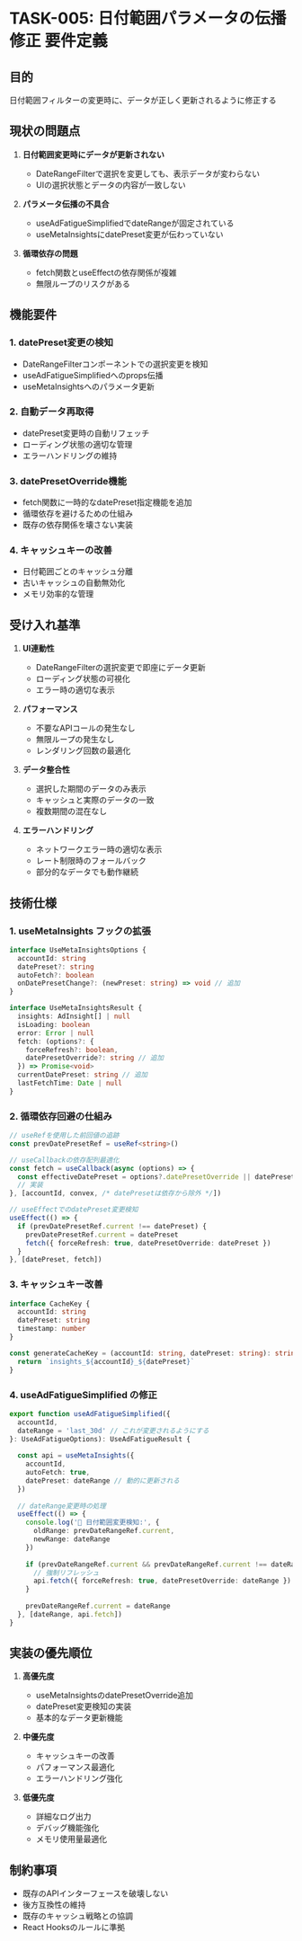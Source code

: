 # TASK-005: 日付範囲パラメータの伝播修正 要件定義

## 目的
日付範囲フィルターの変更時に、データが正しく更新されるように修正する

## 現状の問題点

1. **日付範囲変更時にデータが更新されない**
   - DateRangeFilterで選択を変更しても、表示データが変わらない
   - UIの選択状態とデータの内容が一致しない

2. **パラメータ伝播の不具合**
   - useAdFatigueSimplifiedでdateRangeが固定されている
   - useMetaInsightsにdatePreset変更が伝わっていない

3. **循環依存の問題**
   - fetch関数とuseEffectの依存関係が複雑
   - 無限ループのリスクがある

## 機能要件

### 1. datePreset変更の検知
- DateRangeFilterコンポーネントでの選択変更を検知
- useAdFatigueSimplifiedへのprops伝播
- useMetaInsightsへのパラメータ更新

### 2. 自動データ再取得
- datePreset変更時の自動リフェッチ
- ローディング状態の適切な管理
- エラーハンドリングの維持

### 3. datePresetOverride機能
- fetch関数に一時的なdatePreset指定機能を追加
- 循環依存を避けるための仕組み
- 既存の依存関係を壊さない実装

### 4. キャッシュキーの改善
- 日付範囲ごとのキャッシュ分離
- 古いキャッシュの自動無効化
- メモリ効率的な管理

## 受け入れ基準

1. **UI連動性**
   - DateRangeFilterの選択変更で即座にデータ更新
   - ローディング状態の可視化
   - エラー時の適切な表示

2. **パフォーマンス**
   - 不要なAPIコールの発生なし
   - 無限ループの発生なし
   - レンダリング回数の最適化

3. **データ整合性**
   - 選択した期間のデータのみ表示
   - キャッシュと実際のデータの一致
   - 複数期間の混在なし

4. **エラーハンドリング**
   - ネットワークエラー時の適切な表示
   - レート制限時のフォールバック
   - 部分的なデータでも動作継続

## 技術仕様

### 1. useMetaInsights フックの拡張

```typescript
interface UseMetaInsightsOptions {
  accountId: string
  datePreset?: string
  autoFetch?: boolean
  onDatePresetChange?: (newPreset: string) => void // 追加
}

interface UseMetaInsightsResult {
  insights: AdInsight[] | null
  isLoading: boolean
  error: Error | null
  fetch: (options?: { 
    forceRefresh?: boolean,
    datePresetOverride?: string // 追加
  }) => Promise<void>
  currentDatePreset: string // 追加
  lastFetchTime: Date | null
}
```

### 2. 循環依存回避の仕組み

```typescript
// useRefを使用した前回値の追跡
const prevDatePresetRef = useRef<string>()

// useCallbackの依存配列最適化
const fetch = useCallback(async (options) => {
  const effectiveDatePreset = options?.datePresetOverride || datePreset
  // 実装
}, [accountId, convex, /* datePresetは依存から除外 */])

// useEffectでのdatePreset変更検知
useEffect(() => {
  if (prevDatePresetRef.current !== datePreset) {
    prevDatePresetRef.current = datePreset
    fetch({ forceRefresh: true, datePresetOverride: datePreset })
  }
}, [datePreset, fetch])
```

### 3. キャッシュキー改善

```typescript
interface CacheKey {
  accountId: string
  datePreset: string
  timestamp: number
}

const generateCacheKey = (accountId: string, datePreset: string): string => {
  return `insights_${accountId}_${datePreset}`
}
```

### 4. useAdFatigueSimplified の修正

```typescript
export function useAdFatigueSimplified({
  accountId,
  dateRange = 'last_30d' // これが変更されるようにする
}: UseAdFatigueOptions): UseAdFatigueResult {
  
  const api = useMetaInsights({ 
    accountId, 
    autoFetch: true,
    datePreset: dateRange // 動的に更新される
  })
  
  // dateRange変更時の処理
  useEffect(() => {
    console.log('📅 日付範囲変更検知:', { 
      oldRange: prevDateRangeRef.current,
      newRange: dateRange 
    })
    
    if (prevDateRangeRef.current && prevDateRangeRef.current !== dateRange) {
      // 強制リフレッシュ
      api.fetch({ forceRefresh: true, datePresetOverride: dateRange })
    }
    
    prevDateRangeRef.current = dateRange
  }, [dateRange, api.fetch])
}
```

## 実装の優先順位

1. **高優先度**
   - useMetaInsightsのdatePresetOverride追加
   - datePreset変更検知の実装
   - 基本的なデータ更新機能

2. **中優先度**
   - キャッシュキーの改善
   - パフォーマンス最適化
   - エラーハンドリング強化

3. **低優先度**
   - 詳細なログ出力
   - デバッグ機能強化
   - メモリ使用量最適化

## 制約事項

- 既存のAPIインターフェースを破壊しない
- 後方互換性の維持
- 既存のキャッシュ戦略との協調
- React Hooksのルールに準拠